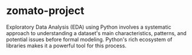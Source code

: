 # zomato-project
Exploratory Data Analysis (EDA) using Python involves a systematic approach to understanding a dataset's main characteristics, patterns, and potential issues before formal modeling. Python's rich ecosystem of libraries makes it a powerful tool for this process.
